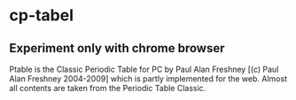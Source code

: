 # cp-tabel
## Experiment only with chrome browser

Ptable is the Classic Periodic Table for PC by Paul Alan Freshney [(c) Paul Alan Freshney 2004-2009] which is partly implemented for the web.
Almost all contents are taken from the Periodic Table Classic.

